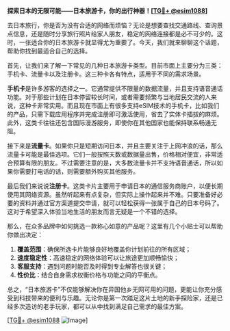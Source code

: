 **探索日本的无限可能——日本旅游卡，你的出行神器！[[TG💪+ @esim1088](https://t.me/s/esim1088)]**

去日本旅行，你是否为没有合适的网络而烦恼？无论是想要查找交通路线、查询景点信息，还是随时分享旅行照片给家人朋友，稳定的网络连接都是必不可少的。这时，一张适合你的日本旅游卡就显得尤为重要了。今天，我们就来聊聊这个话题，帮助你找到最适合自己的选择。

首先，让我们来了解一下常见的几种日本旅游卡类型。目前市面上主要分为三类：手机卡、流量卡以及注册卡。这三种卡各有特点，适用于不同的需求场景。

**手机卡**是许多游客的选择之一。它通常提供不限量的数据流量，并且支持语音通话功能。对于那些计划在日本停留较长时间，或者需要频繁与当地居民交流的人来说，这种卡非常实用。而且现在市面上有很多支持eSIM技术的手机卡，比如我们的产品，只需下载应用程序并完成注册即可激活使用，省去了实体卡插拔的麻烦。此外，这类卡往往还包含国际漫游服务，即使你在其他国家也能保持联系畅通无阻。

接下来是**流量卡**。如果你只是短期访问日本，并且主要关注于上网冲浪的话，那么流量卡可能是最佳选项。它们一般按照天数或数据量出售，价格相对便宜，非常适合预算有限的朋友。不过需要注意的是，大多数流量卡并不支持语音通话，所以如果你需要打电话的话，则需要额外购买其他服务。

最后我们来说说**注册卡**。这类卡片主要用于申请日本的通信服务商账户，以便长期使用其网络资源。虽然听起来有点复杂，但实际上操作起来并不难。只要准备好必要的资料并通过官方渠道提交申请，就可以轻松获得一张属于自己的日本号码了。这对于希望深入体验当地生活的朋友而言无疑是一个不错的选择。

那么，在众多品牌中如何挑选一款称心如意的产品呢？这里有几个小贴士可以帮助你做出决定：

1. **覆盖范围**：确保所选卡片能够良好地覆盖你计划前往的所有区域；
2. **速度稳定性**：高速稳定的网络体验可以让旅途更加顺畅愉快；
3. **客服支持**：遇到问题时能否及时得到专业解答也很关键；
4. **性价比**：结合自身需求权衡价格与功能之间的平衡点。

总之，“日本旅游卡”不仅能够解决你在异国他乡无网可用的问题，更能让你充分感受到科技带来的便利与乐趣。无论你是第一次踏足这片土地的新手探险家，还是已经多次造访的老手玩家，都可以从中找到满足自己需求的最佳方案。

[[TG💪+ @esim1088](https://t.me/s/esim1088) ![Image](https://i.postimg.cc/4NQfJmqS/Snipaste-2025-05-13-00-14-12.png)]